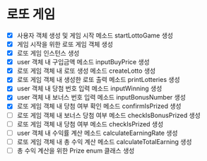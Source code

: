 # 로또 게임

- [X] 사용자 객체 생성 및 게임 시작 메소드 startLottoGame 생성
- [X] 게임 시작을 위한 로또 게임 객체 생성
- [X] 로또 게임 인스턴스 생성
- [X] user 객체 내 구입금액 메소드 inputBuyPrice 생성
- [X] 로또 게임 객체 내 로또 생성 메소드 createLotto 생성
- [X] 로또 게임 객체 내 생성한 로또 출력 메소드 printLotteries 생성
- [X] user 객체 내 당첨 번호 입력 메소드 inputWinning 생성
- [X] user 객체 내 보너스 번호 입력 메소드 inputBonusNumber 생성
- [X] 로또 게임 객체 내 당첨 여부 확인 메소드 confirmIsPrized 생성
- [ ] 로또 게임 객체 내 보너스 당첨 여부 메소드 checkIsBonusPrized 생성
- [ ] 로또 게임 객체 내 당첨 여부 메소드 checkIsPrized 생성
- [ ] user 객체 내 수익률 계산 메소드 calculateEarningRate 생성
- [ ] 로또 게임 객체 내 총 수익 계산 메소드 calculateTotalEarning 생성
- [ ] 총 수익 계산을 위한 Prize enum 클래스 생성
